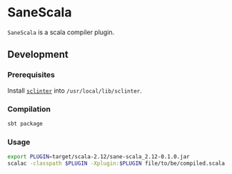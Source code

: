 # SaneScala

`SaneScala` is a scala compiler plugin.


## Development

### Prerequisites

Install [`sclinter`](https://github.com/scaledata/sclinter) into
`/usr/local/lib/sclinter`.

### Compilation

```bash
sbt package
```

### Usage

```bash
export PLUGIN=target/scala-2.12/sane-scala_2.12-0.1.0.jar
scalac -classpath $PLUGIN -Xplugin:$PLUGIN file/to/be/compiled.scala
```
